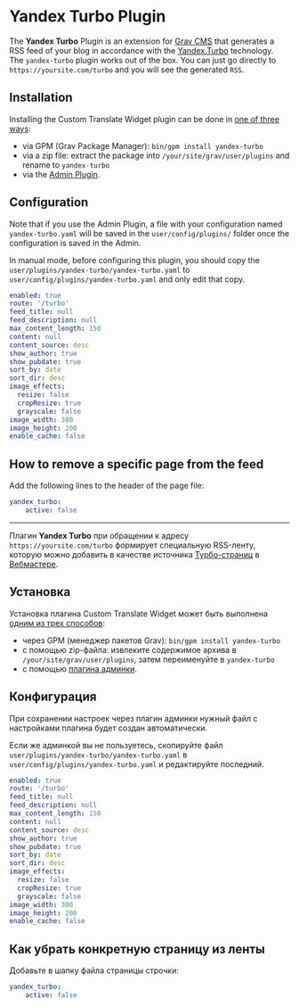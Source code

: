 # Yandex Turbo Plugin

The **Yandex Turbo** Plugin is an extension for [Grav CMS](https://github.com/getgrav/grav) that generates a RSS feed of your blog in accordance with the [Yandex.Turbo](https://tech.yandex.com/turbo/) technology. The `yandex-turbo` plugin works out of the box. You can just go directly to `https://yoursite.com/turbo` and you will see the generated `RSS`.

## Installation

Installing the Custom Translate Widget plugin can be done in [one of three ways](https://learn.getgrav.org/17/plugins/plugin-install):

* via GPM (Grav Package Manager): `bin/gpm install yandex-turbo`
* via a zip file: extract the package into `/your/site/grav/user/plugins` and rename to `yandex-turbo`
* via the [Admin Plugin](https://github.com/getgrav/grav-plugin-admin).

## Configuration

Note that if you use the Admin Plugin, a file with your configuration named `yandex-turbo.yaml` will be saved in the `user/config/plugins/` folder once the configuration is saved in the Admin.

In manual mode, before configuring this plugin, you should copy the `user/plugins/yandex-turbo/yandex-turbo.yaml` to `user/config/plugins/yandex-turbo.yaml` and only edit that copy.

```yaml
enabled: true
route: '/turbo'
feed_title: null
feed_description: null
max_content_length: 150
content: null
content_source: desc
show_author: true
show_pubdate: true
sort_by: date
sort_dir: desc
image_effects:
  resize: false
  cropResize: true
  grayscale: false
image_width: 300
image_height: 200
enable_cache: false
```

## How to remove a specific page from the feed

Add the following lines to the header of the page file:

```yaml
yandex_turbo:
    active: false
```

---

Плагин **Yandex Turbo** при обращении к адресу `https://yoursite.com/turbo` формирует специальную RSS-ленту, которую можно добавить в качестве источника [Турбо-страниц](https://yandex.ru/dev/turbo/) в [Вебмастере](https://webmaster.yandex.ru/).

## Установка

Установка плагина Custom Translate Widget может быть выполнена [одним из трех способов](https://grav-docs.ru/plugins/plugin-install/):

* через GPM (менеджер пакетов Grav): `bin/gpm install yandex-turbo`
* с помощью zip-файла: извлеките содержимое архива в `/your/site/grav/user/plugins`, затем переименуйте в `yandex-turbo`
* с помощью [плагина админки](https://github.com/getgrav/grav-plugin-admin).

## Конфигурация

При сохранении настроек через плагин админки нужный файл с настройками плагина будет создан автоматически.

Если же админкой вы не пользуетесь, скопируйте файл `user/plugins/yandex-turbo/yandex-turbo.yaml` в `user/config/plugins/yandex-turbo.yaml` и редактируйте последний.

```yaml
enabled: true
route: '/turbo'
feed_title: null
feed_description: null
max_content_length: 150
content: null
content_source: desc
show_author: true
show_pubdate: true
sort_by: date
sort_dir: desc
image_effects:
  resize: false
  cropResize: true
  grayscale: false
image_width: 300
image_height: 200
enable_cache: false
```

## Как убрать конкретную страницу из ленты

Добавьте в шапку файла страницы строчки:

```yaml
yandex_turbo:
    active: false
```
